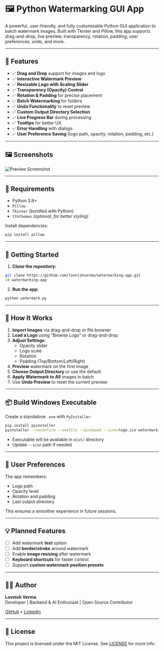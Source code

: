 # 🖼️ Python Watermarking GUI App

A powerful, user-friendly, and fully customizable Python GUI application to batch watermark images. Built with Tkinter and Pillow, this app supports drag-and-drop, live preview, transparency, rotation, padding, user preferences, undo, and more.

---

## 🔧 Features

- ✅ **Drag and Drop** support for images and logo  
- ✅ **Interactive Watermark Preview**  
- ✅ **Resizable Logo with Scaling Slider**  
- ✅ **Transparency (Opacity) Control**  
- ✅ **Rotation & Padding** for precise placement  
- ✅ **Batch Watermarking** for folders  
- ✅ **Undo Functionality** to reset preview  
- ✅ **Custom Output Directory Selection**  
- ✅ **Live Progress Bar** during processing  
- ✅ **Tooltips** for better UX  
- ✅ **Error Handling** with dialogs  
- ✅ **User Preference Saving** (logo path, opacity, rotation, padding, etc.)

---

## 🖼️ Screenshots

![Preview Screenshot](https://github.com/lovnishverma/watermarking-app/assets/preview.png)


---

## 🐍 Requirements

- Python 3.8+
- `Pillow`
- `Tkinter` (bundled with Python)
- `ttkthemes` *(optional, for better styling)*

Install dependencies:

```bash
pip install pillow
```

---

## 🚀 Getting Started

1. **Clone the repository:**

```bash
git clone https://github.com/lovnishverma/watermarking-app.git
cd watermarking-app
```

2. **Run the app:**

```bash
python watermark.py
```

---

## 🧠 How It Works

1. **Import Images** via drag-and-drop or file browser  
2. **Load a Logo** using "Browse Logo" or drag-and-drop  
3. **Adjust Settings**:  
   - Opacity slider  
   - Logo scale  
   - Rotation  
   - Padding (Top/Bottom/Left/Right)  
4. **Preview** watermark on the first image  
5. **Choose Output Directory** or use the default  
6. **Apply Watermark to All** images in batch  
7. Use **Undo Preview** to reset the current preview

---

## 📦 Build Windows Executable

Create a standalone `.exe` with `PyInstaller`:

```bash
pip install pyinstaller
pyinstaller --noconfirm --onefile --windowed --icon=logo.ico watermark.py
```

- Executable will be available in `dist/` directory  
- Update `--icon` path if needed

---

## 💾 User Preferences

The app remembers:
- Logo path
- Opacity level
- Rotation and padding
- Last output directory

This ensures a smoother experience in future sessions.

---

## 💡 Planned Features

- [ ] Add watermark **text** option  
- [ ] Add **border/stroke** around watermark  
- [ ] Enable **image resizing** after watermark  
- [ ] **Keyboard shortcuts** for faster control  
- [ ] Support **custom watermark position presets**

---

## 👨‍💻 Author

**Lovnish Verma**  
Developer | Backend & AI Enthusiast | Open Source Contributor  

[GitHub](https://github.com/lovnishverma) • [LinkedIn](https://linkedin.com/in/lovnishverma)

---

## 📜 License

This project is licensed under the MIT License. See [LICENSE](LICENSE) for more info.
```
